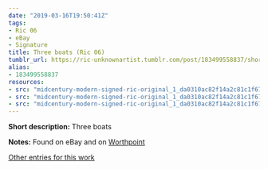 ```yaml
---
date: "2019-03-16T19:50:41Z"
tags:
- Ric 06
- eBay
- Signature
title: Three boats (Ric 06)
tumblr_url: https://ric-unknownartist.tumblr.com/post/183499558837/short-description-three-boats-notes-found-on
alias:
- 183499558837
resources:
- src: "midcentury-modern-signed-ric-original_1_da0310ac82f14a2c81c1f679e742340a-1.jpg"
- src: "midcentury-modern-signed-ric-original_1_da0310ac82f14a2c81c1f679e742340a-2.jpg"
- src: "midcentury-modern-signed-ric-original_1_da0310ac82f14a2c81c1f679e742340a.jpg"
---
```


**Short description:** Three boats

**Notes:** Found on eBay and on [Worthpoint](https://www.worthpoint.com/worthopedia/midcentury-modern-signed-ric-original-1853971802)

[Other entries for this work](/tags/Ric-06)
